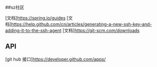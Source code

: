 ##sz社区

[文档]https://spring.io/guides
[文档]https://help.github.com/cn/articles/generating-a-new-ssh-key-and-adding-it-to-the-ssh-agent
[文档]https://git-scm.com/downloads
## API
[git hub 接口]https://developer.github.com/apps/